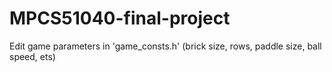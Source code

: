 # MPCS51040-final-project

Edit game parameters in 'game_consts.h' 
  (brick size, rows, paddle size, ball speed, ets)
